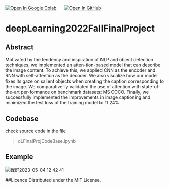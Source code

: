 [![Open In Google Colab](https://www.tensorflow.org/images/colab_logo_32px.png)](https://github.com/mikez226/deepLearning2022FallFP/blob/main/dLFinalProjCodeBase.ipynb)
&nbsp;&nbsp;&nbsp;&nbsp;
[![Open In GitHub](https://www.tensorflow.org/images/GitHub-Mark-32px.png)](https://github.com/mikez226/deepLearning2022FallFP/blob/main/dLFinalProjCodeBase.ipynb)
# deepLearning2022FallFinalProject
## Abstract
Motivated by the tendency and inspiration of NLP and object detection techniques, we implemented an atten-tion-based model that can describe the image content. To achieve this, we applied CNN as the encoder and RNN with self-attention as the decoder. We also visualize how our model fixes its gaze on salient objects when creating the caption corresponding to the image. We comparative-ly validated the use of attention with state-of-the-art per-formance on benchmark datasets: MS COCO. Finally, we successfully implemented the improvements in image captioning and minimized the test loss of the training model to 11.24%.
## Codebase
check source code in the file 
> dLFinalProjCodeBase.ipynb

## Example
![截屏2023-05-04 12 42 41](https://user-images.githubusercontent.com/50295329/236270299-c2596665-9670-41a5-897d-8f1b8692df0f.png)

##Licence
Distributed under the MIT License.
